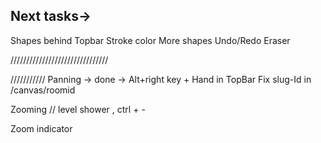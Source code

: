 ## Next tasks->
Shapes behind Topbar
Stroke color
More shapes
Undo/Redo
Eraser

///////////////////////////////




///////////
Panning -> done  -> Alt+right key + Hand in TopBar
Fix slug-Id in /canvas/roomid

Zooming // level shower , ctrl + -

Zoom indicator


